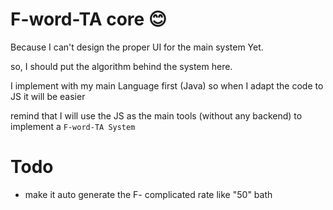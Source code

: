 # F-word-TA core 😊

Because I can't design the proper UI for the main system Yet.

so, I should put the algorithm behind the system here.

I implement with my main Language first (Java) so when I adapt the code to JS it will be easier

remind that I will use the JS as the main tools (without any backend) to implement a `F-word-TA System`

# Todo
- make it auto generate the F- complicated rate like "50" bath
